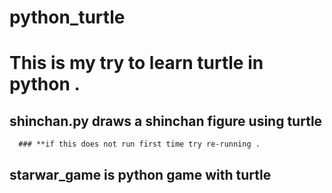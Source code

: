 # python_turtle

# This is my try to learn turtle in python . 
  ## shinchan.py draws a shinchan figure using turtle
      ### **if this does not run first time try re-running .
  ## starwar_game is python game with turtle 
